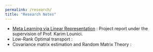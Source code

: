 ```yaml
---
permalink: /research/
title: "Research Notes"
---
```



- [Meta Learning via Linear Representation](yessin-moakher/files/meta_learning.pdf) : Project report under the supervision of Prof. Karim Lounici.
- Low-Rank Optimal transport : 
- Covariance matrix estimation and Random Matrix Theory : 



